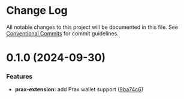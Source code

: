 # Change Log

All notable changes to this project will be documented in this file.
See [Conventional Commits](https://conventionalcommits.org) for commit guidelines.

# 0.1.0 (2024-09-30)


### Features

* **prax-extension:** add Prax wallet support ([9ba74c6](https://github.com/cosmology-tech/cosmos-kit/commit/9ba74c672e007e436001a47d2b46d958175393b9))
